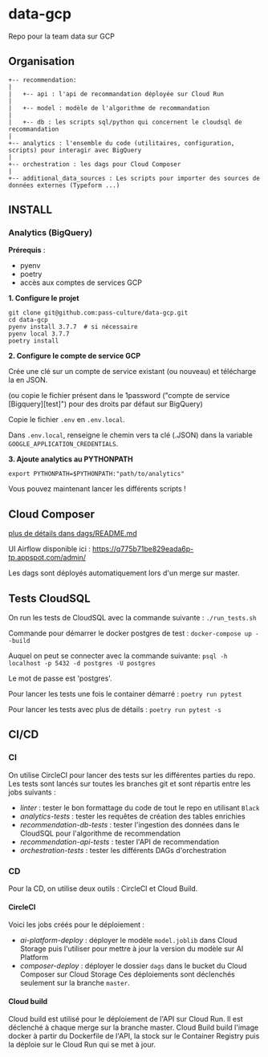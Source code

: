 # data-gcp

Repo pour la team data sur GCP

## Organisation

```
+-- recommendation:   
|
|   +-- api : l'api de recommandation déployée sur Cloud Run   
|
|   +-- model : modèle de l'algorithme de recommandation
|
|   +-- db : les scripts sql/python qui concernent le cloudsql de recommandation
|
+-- analytics : l'ensemble du code (utilitaires, configuration, scripts) pour interagir avec BigQuery
|
+-- orchestration : les dags pour Cloud Composer
|
+-- additional_data_sources : Les scripts pour importer des sources de données externes (Typeform ...)
```

## INSTALL
### Analytics (BigQuery)
**Prérequis** :
- pyenv
- poetry
- accès aux comptes de services GCP

**1. Configure le projet**

```
git clone git@github.com:pass-culture/data-gcp.git
cd data-gcp
pyenv install 3.7.7  # si nécessaire
pyenv local 3.7.7
poetry install
```

**2. Configure le compte de service GCP**

Crée une clé sur un compte de service existant (ou nouveau) et télécharge la en JSON.

(ou copie le fichier présent dans le 1password ("compte de service [Bigquery][test]") pour des droits par défaut sur BigQuery)

Copie le fichier `.env` en `.env.local`.

Dans `.env.local`, renseigne le chemin vers ta clé (.JSON) dans la variable `GOOGLE_APPLICATION_CREDENTIALS`.

**3. Ajoute analytics au PYTHONPATH**
```
export PYTHONPATH=$PYTHONPATH:"path/to/analytics"
```

Vous pouvez maintenant lancer les différents scripts !

## Cloud Composer

[plus de détails dans dags/README.md](/orchestration/dags/README.md)

UI Airflow disponible ici : https://q775b71be829eada6p-tp.appspot.com/admin/

Les dags sont déployés automatiquement lors d'un merge sur master.


## Tests CloudSQL

On run les tests de CloudSQL avec la commande suivante : `./run_tests.sh`

Commande pour démarrer le docker postgres de test :
`docker-compose up --build`

Auquel on peut se connecter avec la commande suivante:
`psql -h localhost -p 5432 -d postgres -U postgres`

Le mot de passe est 'postgres'.

Pour lancer les tests une fois le container démarré :
`poetry run pytest`

Pour lancer les tests avec plus de détails :
`poetry run pytest -s`

## CI/CD
### CI
On utilise CircleCI pour lancer des tests sur les différentes parties du repo.
Les tests sont lancés sur toutes les branches git et sont répartis entre les jobs suivants :
- *linter* : tester le bon formattage du code de tout le repo en utilisant `Black`
- *analytics-tests* : tester les requêtes de création des tables enrichies
- *recommendation-db-tests* : tester l'ingestion des données dans le CloudSQL pour l'algorithme de recommendation
- *recommendation-api-tests* : tester l'API de recommendation
- *orchestration-tests* : tester les différents DAGs d'orchestration

### CD
Pour la CD, on utilise deux outils : CircleCI et Cloud Build.
#### CircleCI
Voici les jobs créés pour le déploiement :
- *ai-platform-deploy* : déployer le modèle `model.joblib` dans Cloud Storage puis l'utiliser pour mettre à jour la version du modèle sur AI Platform
- *composer-deploy* : déployer le dossier `dags` dans le bucket du Cloud Composer sur Cloud Storage
Ces déploiements sont déclenchés seulement sur la branche `master`.

#### Cloud build
Cloud build est utilisé pour le déploiement de l'API sur Cloud Run.
Il est déclenché à chaque merge sur la branche master. Cloud Build build l'image docker à partir du Dockerfile de l'API, la stock sur le Container Registry puis la déploie sur le Cloud Run qui se met à jour.
